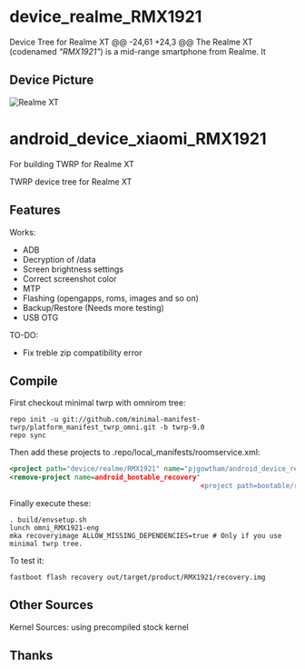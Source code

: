 # device_realme_RMX1921
Device Tree for Realme XT
@@ -24,61 +24,3 @@ The Realme XT (codenamed _"RMX1921"_) is a mid-range smartphone from Realme. It
## Device Picture

![Realme XT](https://fdn2.gsmarena.com/vv/pics/realme/realme-xt.jpg "Realme XT")

# android_device_xiaomi_RMX1921
For building TWRP for Realme XT

TWRP device tree for Realme XT

## Features

Works:

- ADB
- Decryption of /data
- Screen brightness settings
- Correct screenshot color
- MTP
- Flashing (opengapps, roms, images and so on)
- Backup/Restore (Needs more testing)
- USB OTG


TO-DO:

- Fix treble zip compatibility error

## Compile

First checkout minimal twrp with omnirom tree:

```
repo init -u git://github.com/minimal-manifest-twrp/platform_manifest_twrp_omni.git -b twrp-9.0
repo sync
```

Then add these projects to .repo/local_manifests/roomservice.xml:

```xml
<project path="device/realme/RMX1921" name="pjgowtham/android_device_realme_RMX1851" remote="github" revision="android-9.0" />
<remove-project name=android_bootable_recovery"
                                               <project path=bootable/recovery name=mauronofrio/android_bootable_recovery remote=github revision="android-9.0" />
```

Finally execute these:

```
. build/envsetup.sh
lunch omni_RMX1921-eng
mka recoveryimage ALLOW_MISSING_DEPENDENCIES=true # Only if you use minimal twrp tree.
```

To test it:

```
fastboot flash recovery out/target/product/RMX1921/recovery.img
```

## Other Sources

Kernel Sources: using precompiled stock kernel

## Thanks
